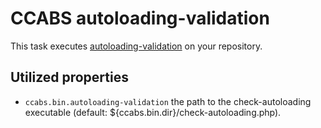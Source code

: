 CCABS autoloading-validation
============================

This task executes [autoloading-validation](https://github.com/contao-community-alliance/build-system-tool-autoloading-validation) on
your repository.

Utilized properties
-------------------

* `ccabs.bin.autoloading-validation` the path to the check-autoloading executable (default: ${ccabs.bin.dir}/check-autoloading.php).
